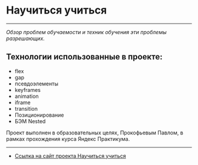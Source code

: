 # Научиться учиться
***
_Обзор проблем обучаемости и техник обучения эти проблемы разрешающих._

## __Технологии использованные в проекте:__

* flex
* gap
* псевдоэлементы
* keyframes
* animation
* iframe
* transition
* Позиционирование
* БЭМ Nested


Проект выполнен в образовательных целях, Прокофьевым Павлом,
в рамках прохождения курса Яндекс Практикума.

***

* [Ссылка на сайт проекта Научиться учиться](https://how-to-learn-kappa-one.vercel.app) 

